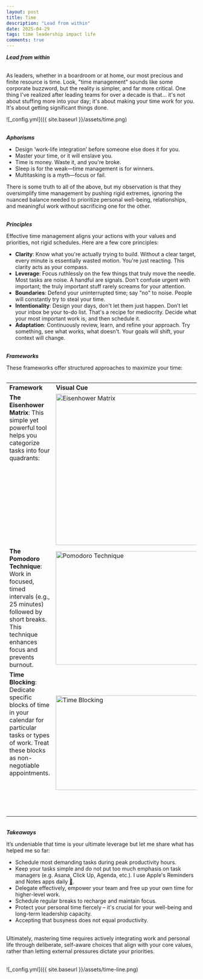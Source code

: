 ```yaml
---
layout: post
title: Time
description: "Lead from within"
date: 2025-04-29
tags: time leadership impact life
comments: true
---
```


***Lead from within***

\
As leaders, whether in a boardroom or at home, our most precious and finite resource is time. Look, "time management" sounds like some corporate buzzword, but the reality is simpler, and far more critical. One thing I've realized after leading teams for over a decade is that... it's not about stuffing more into your day; it's about making your time work for you. It's about getting significant things done.

![_config.yml]({{ site.baseurl }}/assets/time.png)

\
***Aphorisms***
* Design ‘work-life integration’ before someone else does it for you.
* Master your time, or it will enslave you.
* Time is money. Waste it, and you're broke.
* Sleep is for the weak—time management is for winners.
* Multitasking is a myth—focus or fail.

There is some truth to all of the above, but my observation is that they oversimplify time management by pushing rigid extremes, ignoring the nuanced balance needed to prioritize personal well-being, relationships, and meaningful work without sacrificing one for the other.

\
***Principles***

Effective time management aligns your actions with your values and priorities, not rigid schedules. Here are a few core principles:
* **Clarity**: Know what you're actually trying to build. Without a clear target, every minute is essentially wasted motion. You're just reacting. This clarity acts as your compass.
* **Leverage**: Focus ruthlessly on the few things that truly move the needle. Most tasks are noise. A handful are signals. Don't confuse urgent with important; the truly important stuff rarely screams for your attention.
* **Boundaries**: Defend your uninterrupted time; say "no" to noise. People will constantly try to steal your time.
* **Intentionality**: Design your days, don't let them just happen. Don’t let your inbox be your to-do list. That's a recipe for mediocrity. Decide what your most important work is, and then schedule it.
* **Adaptation**: Continuously review, learn, and refine your approach. Try something, see what works, what doesn't. Your goals will shift, your context will change.

\
***Frameworks***

These frameworks offer structured approaches to maximize your time:

<table style="border: 0px; padding: 15px 0 0 0;">
  <tr>
    <td style="width: 15%; vertical-align: top; font-weight: bold;">Framework</td>
    <td style="width: 65%; font-weight: bold;">Visual Cue</td>
    <td style="width: 50%; font-weight: bold;">Takeaway</td>
  </tr>
  <tr>
    <td style="width: 15%; vertical-align: top;">
      <b>The Eisenhower Matrix</b>: This simple yet powerful tool helps you categorize tasks into four quadrants:
    </td>
    <td style="width: 65%">
      <img src="{{ site.baseurl }}/assets/eisenhower-matrix.webp" alt="Eisenhower Matrix" title="Eisenhower Matrix" width="400" height="400" />
    </td>
    <td style="width: 20%">
      Leaders spend most of their time in the "Schedule" quadrant, proactively building for the future and investing in growth.
    </td>
  </tr>
  <tr>
    <td style="width: 15%; vertical-align: top;">
      <b>The Pomodoro Technique</b>: Work in focused, timed intervals (e.g., 25 minutes) followed by short breaks. This technique enhances focus and prevents burnout.
    </td>
    <td style="width: 65%">
      <img src="{{ site.baseurl }}/assets/pomodoro-technique.png" alt="Pomodoro Technique" title="Pomodoro Technique" width="400" height="300" />
    </td>
    <td style="width: 20%">
      Encourage your teams to use this for focused work, and model it yourself during deep work sessions.
    </td>
  </tr>
  <tr>
    <td style="width: 15%; vertical-align: top;">
      <b>Time Blocking</b>: Dedicate specific blocks of time in your calendar for particular tasks or types of work. Treat these blocks as non-negotiable appointments.
    </td>
    <td style="width: 65%">
      <img src="{{ site.baseurl }}/assets/time-blocking.png" alt="Time Blocking" title="Time Blocking" width="447" height="250" />
    </td>
    <td style="width: 20%">
      This is crucial for leaders who need to juggle strategic thinking, meetings, and individual work. Block out time for planning, one-on-ones, and even personal reflection.
    </td>
  </tr>
</table>

\
***Takeaways***

It’s undeniable that time is your ultimate leverage but let me share what has helped me so far:
* Schedule most demanding tasks during peak productivity hours.
* Keep your tasks simple and do not put too much emphasis on task managers (e.g. Asana, Click Up, Agenda, etc.). I use Apple's Reminders and Notes apps daily [🔗](https://i.imgur.com/xVGnPwF.png).
* Delegate effectively, empower your team and free up your own time for higher-level work.
* Schedule regular breaks to recharge and maintain focus.
* Protect your personal time fiercely – it's crucial for your well-being and long-term leadership capacity.
* Accepting that busyness does not equal productivity.

\
Ultimately, mastering time requires actively integrating work and personal life through deliberate, self-aware choices that align with your core values, rather than letting external pressures dictate your priorities.

\
![_config.yml]({{ site.baseurl }}/assets/time-line.png)
